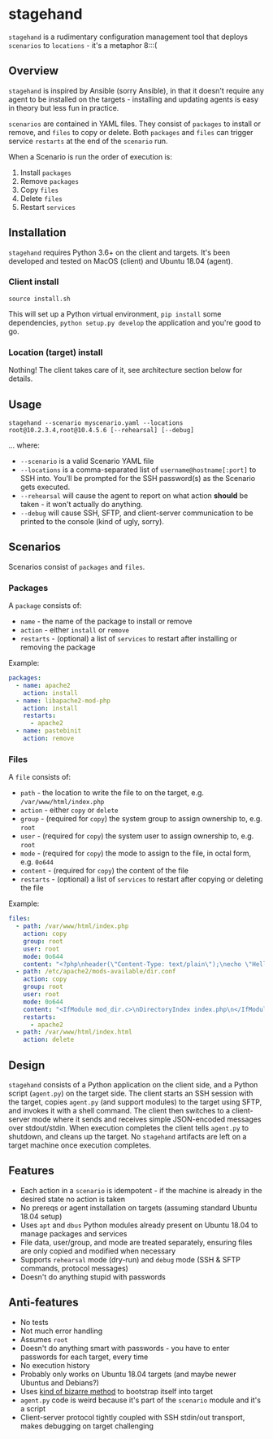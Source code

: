 # stagehand

`stagehand` is a rudimentary configuration management tool that deploys `scenarios` to `locations` - it's a metaphor 8:::(

## Overview

`stagehand` is inspired by Ansible (sorry Ansible), in that it doesn't require any agent to be installed on the targets - installing and updating agents is easy in theory but less fun in practice.

`scenarios` are contained in YAML files. They consist of `packages` to install or remove, and `files` to copy or delete. Both `packages` and `files` can trigger service `restarts` at the end of the `scenario` run.

When a Scenario is run the order of execution is:
1. Install `packages`
2. Remove `packages`
3. Copy `files`
4. Delete `files`
5. Restart `services`

## Installation

`stagehand` requires Python 3.6+ on the client and targets. It's been developed and tested on MacOS (client) and Ubuntu 18.04 (agent).

### Client install
```shell
source install.sh
```

This will set up a Python virtual environment, `pip install` some dependencies, `python setup.py develop` the application and you're good to go.

### Location (target) install

Nothing! The client takes care of it, see architecture section below for details.

## Usage

```shell
stagehand --scenario myscenario.yaml --locations root@10.2.3.4,root@10.4.5.6 [--rehearsal] [--debug]
```

... where:

- `--scenario` is a valid Scenario YAML file
- `--locations` is a comma-separated list of `username@hostname[:port]` to SSH into. You'll be prompted for the SSH password(s) as the Scenario gets executed. 
- `--rehearsal` will cause the agent to report on what action **should** be taken - it won't actually do anything.
- `--debug` will cause SSH, SFTP, and client-server communication to be printed to the console (kind of ugly, sorry).

## Scenarios

Scenarios consist of `packages` and `files`.

### Packages

A `package` consists of:
- `name` - the name of the package to install or remove
- `action` - either `install` or `remove`
- `restarts` - (optional) a list of `services` to restart after installing or removing the package

Example:
```yaml
packages:
  - name: apache2
    action: install
  - name: libapache2-mod-php
    action: install
    restarts:
      - apache2
  - name: pastebinit
    action: remove
```

### Files

A `file` consists of:
- `path` - the location to write the file to on the target, e.g. `/var/www/html/index.php`
- `action` - either `copy` or `delete`
- `group` - (required for `copy`) the system group to assign ownership to, e.g. `root`
- `user` - (required for `copy`) the system user to assign ownership to, e.g. `root`
- `mode` - (required for `copy`) the mode to assign to the file, in octal form, e.g. `0o644`
- `content` - (required for `copy`) the content of the file
- `restarts` - (optional) a list of `services` to restart after copying or deleting the file

Example:
```yaml
files:
  - path: /var/www/html/index.php
    action: copy
    group: root
    user: root
    mode: 0o644
    content: "<?php\nheader(\"Content-Type: text/plain\");\necho \"Hello, world!\\n\";\n?>"
  - path: /etc/apache2/mods-available/dir.conf
    action: copy
    group: root
    user: root
    mode: 0o644
    content: "<IfModule mod_dir.c>\nDirectoryIndex index.php\n</IfModule>"
    restarts: 
      - apache2
  - path: /var/www/html/index.html
    action: delete
```

## Design

`stagehand` consists of a Python application on the client side, and a Python script (`agent.py`) on the target side. The client starts an SSH session with the target, copies `agent.py` (and support modules) to the target using SFTP, and invokes it with a shell command. The client then switches to a client-server mode where it sends and receives simple JSON-encoded messages over stdout/stdin. When execution completes the client tells `agent.py` to shutdown, and cleans up the target. No `stagehand` artifacts are left on a target machine once execution completes.

## Features
- Each action in a `scenario` is idempotent - if the machine is already in the desired state no action is taken
- No prereqs or agent installation on targets (assuming standard Ubuntu 18.04 setup)
- Uses `apt` and `dbus` Python modules already present on Ubuntu 18.04 to manage packages and services
- File data, user/group, and mode are treated separately, ensuring files are only copied and modified when necessary
- Supports `rehearsal` mode (dry-run) and `debug` mode (SSH & SFTP commands, protocol messages)
- Doesn't do anything stupid with passwords

## Anti-features
- No tests
- Not much error handling
- Assumes `root`
- Doesn't do anything smart with passwords - you have to enter passwords for each target, every time
- No execution history
- Probably only works on Ubuntu 18.04 targets (and maybe newer Ubuntus and Debians?)
- Uses [kind of bizarre method](https://github.com/david-poirier/stagehand/blob/main/stagehand/session.py#L72) to bootstrap itself into target
- `agent.py` code is weird because it's part of the `scenario` module and it's a script
- Client-server protocol tightly coupled with SSH stdin/out transport, makes debugging on target challenging

